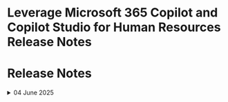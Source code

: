 # Leverage Microsoft 365 Copilot and Copilot Studio for Human Resources Release Notes
# Release Notes

<details>
  <summary>04 June 2025</summary>

Newly onboarded lab

## Infrastructure Changes

NA

## Content Changes

NA
  
## Screenshot Updates

NA

## Testing Notes

NA

</details>
